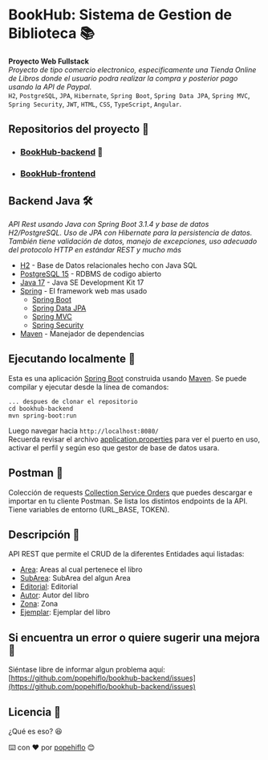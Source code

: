 # BookHub: Sistema de Gestion de Biblioteca 📚
**Proyecto Web Fullstack**  
*Proyecto de tipo comercio electronico, especificamente una Tienda Online de Libros donde el usuario podra realizar la compra y posterior pago usando la API de Paypal.*   
`H2`, `PostgreSQL`, `JPA`, `Hibernate`, `Spring Boot`, `Spring Data JPA`, `Spring MVC`, `Spring Security`, `JWT`, `HTML`, `CSS`, `TypeScript`, `Angular`.
## Repositorios del proyecto 📁
* ### [BookHub-backend](https://github.com/popehiflo/bookhub-backend) 📌
* ### [BookHub-frontend](https://github.com/popehiflo/ebook-online-frontend)

## Backend Java 🛠️
*API Rest usando Java con Spring Boot 3.1.4 y base de datos H2/PostgreSQL. Uso de JPA con Hibernate para la persistencia de datos. También tiene validación de datos, manejo de excepciones, uso adecuado del protocolo HTTP en estándar REST y mucho más*
* [H2](https://www.h2database.com/html/main.html) - Base de Datos relacionales hecho con Java SQL
* [PostgreSQL 15](https://dev.mysql.com/downloads/mysql/) - RDBMS de codigo abierto
* [Java 17](https://www.oracle.com/java/technologies/downloads/#java17) - Java SE Development Kit 17
* [Spring](https://spring.io/) - El framework web mas usado
    * [Spring Boot]()
    * [Spring Data JPA]()
    * [Spring MVC]()
    * [Spring Security]()
* [Maven](https://maven.apache.org/) - Manejador de dependencias

## Ejecutando localmente 🚀
Esta es una aplicación [Spring Boot](https://spring.io/guides/gs/spring-boot/) construida usando [Maven](https://spring.io/guides/gs/maven/). Se puede compilar y ejecutar desde la línea de comandos:
```
... despues de clonar el repositorio
cd bookhub-backend
mvn spring-boot:run
``` 
Luego navegar hacia `http://localhost:8080/`  
Recuerda revisar el archivo [application.properties](src/main/resources/application.properties) para ver el puerto en uso, activar el perfil y según eso que gestor de base de datos usara.
## Postman 📎
Colección de requests [Collection Service Orders](https://www.getpostman.com/collections/1abd828e2e340b18f803) que puedes descargar e importar en tu cliente Postman.
Se lista los distintos endpoints de la API. Tiene variables de entorno (URL_BASE, TOKEN).
## Descripción 💬
API REST que permite el CRUD de la diferentes Entidades aqui listadas:
- [Area](src/main/java/io/github/popehiflo/bookhub/model/Area.java): Areas al cual pertenece el libro
- [SubArea](src/main/java/io/github/popehiflo/bookhub/model/SubArea.java): SubArea del algun Area
- [Editorial](src/main/java/io/github/popehiflo/bookhub/model/Editorial.java): Editorial
- [Autor](src/main/java/io/github/popehiflo/bookhub/model/Autor.java): Autor del libro
- [Zona](src/main/java/io/github/popehiflo/bookhub/model/Zona.java): Zona
- [Ejemplar](src/main/java/io/github/popehiflo/bookhub/model/Ejemplar.java): Ejemplar del libro

## Si encuentra un error o quiere sugerir una mejora 📧
Siéntase libre de informar algun problema aquí:
[https://github.com/popehiflo/bookhub-backend/issues](https://github.com/popehiflo/bookhub-backend/issues)
## Licencia 📄
¿Qué es eso? 😆


⌨️ con ❤️ por [popehiflo](https://github.com/popehiflo) 😊